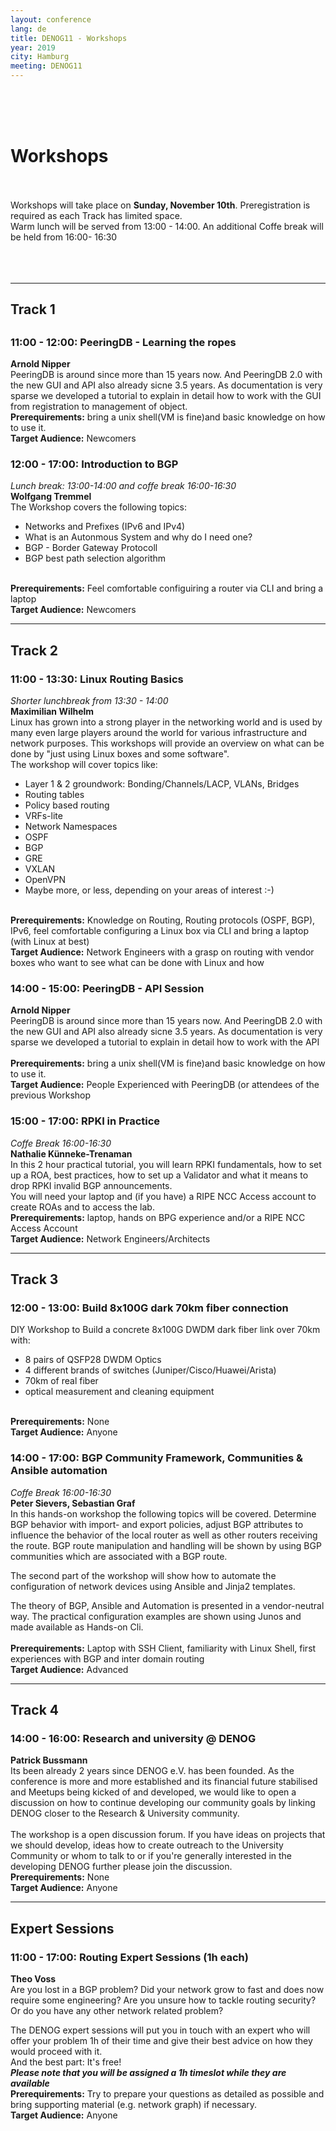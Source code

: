 ```yaml
---
layout: conference
lang: de
title: DENOG11 - Workshops
year: 2019
city: Hamburg
meeting: DENOG11
---
```

<br/>
<br/>
<br/>
<h1> Workshops </h1>
<br/>
<br/>
Workshops will take place on <b>Sunday, November 10th</b>. Preregistration is required as each Track has limited space.<br>
Warm lunch will be served from 13:00 - 14:00. An additional Coffe break will be held from 16:00- 16:30<br>
<br/>
<br/>
<br/>
<hr>
<h2> Track 1 <h2>
<h3>11:00 - 12:00: PeeringDB - Learning the ropes</h3>
<b>Arnold Nipper</b><br>
PeeringDB is around since more than 15 years now. And PeeringDB 2.0 with
the new GUI and API also already sicne 3.5 years. As documentation is
very sparse we developed a tutorial to explain in detail how to work
with the GUI from registration to management of object.<br>
<b>Prerequirements:</b> bring a unix shell(VM is fine)and basic knowledge on how to use it.<br>
<b>Target Audience:</b> Newcomers
<h3>12:00 - 17:00: Introduction to BGP</h3>
<i>Lunch break: 13:00-14:00 and coffe break 16:00-16:30</i><br>
<b>Wolfgang Tremmel</b><br/>
The Workshop covers the following topics:
<ul>
<li>Networks and Prefixes (IPv6 and IPv4)</li>
<li>What is an Autonmous System and why do I need one?</li>
<li>BGP - Border Gateway Protocoll</li>
<li>BGP best path selection algorithm</li>
</ul>
<br>
<b>Prerequirements:</b> Feel comfortable configuiring a router via CLI and bring a laptop<br>
<b>Target Audience:</b> Newcomers
<br/>

<hr>
<h2> Track 2 </h2>
<h3>11:00 - 13:30: Linux Routing Basics</h3>
<i>Shorter lunchbreak from 13:30 - 14:00</i><br>
<b>Maximilian Wilhelm</b><br>
Linux has grown into a strong player in the networking world and is used by many even large players around the world for various infrastructure and network purposes.
This workshops will provide an overview on what can be done by &quot;just using Linux boxes and some software&quot;.<br>
The workshop will cover topics like:
<ul>
 <li> Layer 1 &amp; 2 groundwork: Bonding/Channels/LACP, VLANs, Bridges </li>
 <li> Routing tables </li>
 <li> Policy based routing </li>
 <li> VRFs-lite </li>
 <li> Network Namespaces </li>
 <li> OSPF </li>
 <li> BGP </li>
 <li> GRE </li>
 <li> VXLAN </li>
 <li> OpenVPN </li>
 <li> Maybe more, or less, depending on your areas of interest :-) </li>
</ul>
<br>
<b>Prerequirements:</b> Knowledge on Routing, Routing protocols (OSPF, BGP), IPv6, feel comfortable configuring a Linux box via CLI and bring a laptop (with Linux at best) <br>
<b>Target Audience:</b> Network Engineers with a grasp on routing with vendor boxes who want to see what can be done with Linux and how <br>
<h3>14:00 - 15:00: PeeringDB - API Session</h3>
<b>Arnold Nipper</b><br>
PeeringDB is around since more than 15 years now. And PeeringDB 2.0 with
the new GUI and API also already sicne 3.5 years. As documentation is
very sparse we developed a tutorial to explain in detail how to work
with the API<br>
<br>
<b>Prerequirements:</b> bring a unix shell(VM is fine)and basic knowledge on how to use it.<br>
<b>Target Audience:</b> People Experienced with PeeringDB (or attendees of the previous Workshop
<h3>15:00 - 17:00: RPKI in Practice</h3>
<i>Coffe Break 16:00-16:30</i><br>
<b>Nathalie K&uuml;nneke-Trenaman</b><br>
 In this 2 hour practical tutorial, you will learn RPKI fundamentals, how to set up a ROA, best practices, how to set up a Validator and what it means to drop RPKI invalid BGP announcements. <br>
You will need your laptop and (if you have) a RIPE NCC Access account to create ROAs and to access the lab. 
<br>
<b>Prerequirements:</b> laptop, hands on BPG experience and/or a RIPE NCC Access Account<br>
<b>Target Audience:</b> Network Engineers/Architects <br>
<hr>
<h2> Track 3 </h2>
<h3> 12:00 - 13:00: Build 8x100G dark 70km fiber connection </h3>
DIY Workshop to Build a concrete 8x100G DWDM dark fiber link over 70km with:
<ul>
<li> 8 pairs of QSFP28 DWDM Optics </li>
<li> 4 different brands of switches (Juniper/Cisco/Huawei/Arista)</li>
<li> 70km of real fiber </li>
<li> optical measurement and cleaning equipment </li>
</ul>
<br>
<b>Prerequirements:</b> None <br>
<b>Target Audience:</b> Anyone <br>
<h3> 14:00 - 17:00: BGP Community Framework, Communities & Ansible automation</h3>
<i>Coffe Break 16:00-16:30</i><br>
<b> Peter Sievers, Sebastian Graf </b><br>
In this hands-on workshop the following topics will be covered.
Determine BGP behavior with import- and export policies,
adjust BGP attributes to influence the behavior of the local router
as well as other routers receiving the route.
BGP route manipulation and handling will be shown by using
BGP communities which are associated with a BGP route.

The second part of the workshop will show how to automate the
configuration of network devices using Ansible and Jinja2 templates.

The theory of BGP, Ansible and Automation is presented in a
vendor-neutral way.
The practical configuration examples are shown using Junos
and made available as Hands-on Cli.<br>
<br>
<b>Prerequirements:</b> Laptop with SSH Client, familiarity with Linux Shell, first experiences with BGP and inter domain routing<br/>
<b>Target Audience:</b> Advanced

<hr>
<h2> Track 4 </h2>
<h3> 14:00 - 16:00: Research and university @ DENOG </h3>
<b> Patrick Bussmann </b><br>
Its been already 2 years since DENOG e.V. has been founded.  As the conference is more and more established and its financial future stabilised and Meetups being kicked of and developed, we would like to open a discussion on how to continue developing our community goals by linking DENOG closer to the Research & University community.
<br><br>
The workshop is a open discussion forum. If you have ideas on projects that we should develop, ideas how to create outreach to the University Community or whom to talk to or if you're generally interested in the developing DENOG further please join the discussion.
<br>
<b>Prerequirements:</b> None <br>
<b>Target Audience:</b> Anyone<br>

<hr>
<h2> Expert Sessions </h2>
<h3> 11:00 - 17:00: Routing Expert Sessions (1h each) </h3>
<b> Theo Voss </b><br>
Are you lost in a BGP problem? Did your network grow to fast and does now require some engineering? Are you unsure how to tackle routing security? Or do you have any other network related problem?

The DENOG expert sessions will put you in touch with an expert who will offer your problem 1h of their time and give their best advice on how they would proceed with it.<br/>
And the best part: It's free!<br/>
<i><b>Please note that you will be assigned a 1h timeslot while they are available</b></i>
<br>
<b>Prerequirements:</b> Try to prepare your questions as detailed as possible and bring supporting material (e.g. network graph) if necessary.<br>
<b>Target Audience:</b> Anyone <br>
